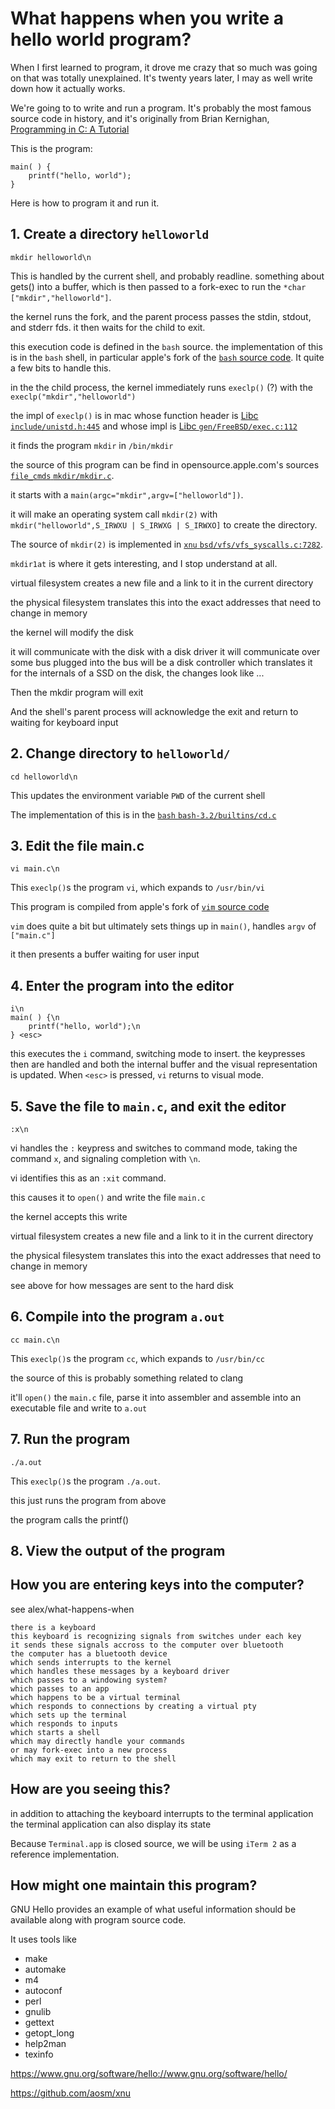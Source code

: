 # What happens when you write a hello world program?

When I first learned to program, it drove me crazy that so much was
going on that was totally unexplained. It's twenty years later, I may as
well write down how it actually works.

We're going to to write and run a program. It's probably the most famous
source code in history, and it's originally from Brian Kernighan,
[Programming in C: A Tutorial]

This is the program:

    main( ) {
        printf("hello, world");
    }

Here is how to program it and run it.

## 1. Create a directory `helloworld`

    mkdir helloworld\n

This is handled by the current shell, and probably readline. something
about gets() into a buffer, which is then passed to a fork-exec to run
the `*char` `["mkdir","helloworld"]`.

the kernel runs the fork, and the parent process passes the stdin,
stdout, and stderr fds. it then waits for the child to exit.

this execution code is defined in the `bash` source. the implementation
of this is in the `bash` shell, in particular apple's fork of the
[`bash` source code]. It quite a few bits to handle this.

in the the child process, the kernel immediately runs `execlp()` (?)
with the `execlp("mkdir","helloworld")`

the impl of `execlp()` is in mac whose function header is [Libc
`include/unistd.h:445`] and whose impl is [Libc
`gen/FreeBSD/exec.c:112`]

it finds the program `mkdir` in `/bin/mkdir`

the source of this program can be find in opensource.apple.com's sources
[`file_cmds` `mkdir/mkdir.c`].

it starts with a `main(argc="mkdir",argv=["helloworld"])`.

it will make an operating system call `mkdir(2)` with
`mkdir("helloworld",S_IRWXU | S_IRWXG | S_IRWXO]` to create the
directory.

The source of `mkdir(2)` is implemented in [`xnu`
`bsd/vfs/vfs_syscalls.c:7282`].

`mkdir1at` is where it gets interesting, and I stop understand at all.

virtual filesystem creates a new file and a link to it in the current
directory

the physical filesystem translates this into the exact addresses that
need to change in memory

the kernel will modify the disk

it will communicate with the disk with a disk driver it will communicate
over some bus plugged into the bus will be a disk controller which
translates it for the internals of a SSD on the disk, the changes look
like ...

Then the mkdir program will exit

And the shell's parent process will acknowledge the exit and return to
waiting for keyboard input

## 2. Change directory to `helloworld/`

    cd helloworld\n

This updates the environment variable `PWD` of the current shell

The implementation of this is in the [`bash` `bash-3.2/builtins/cd.c`]

## 3. Edit the file main.c

    vi main.c\n

This `execlp()`s the program `vi`, which expands to `/usr/bin/vi`

This program is compiled from apple's fork of [`vim` source code]

`vim` does quite a bit but ultimately sets things up in `main()`,
handles `argv` of `["main.c"]`

it then presents a buffer waiting for user input

## 4. Enter the program into the editor

    i\n
    main( ) {\n
        printf("hello, world");\n
    } <esc>

this executes the `i` command, switching mode to insert. the keypresses
then are handled and both the internal buffer and the visual
representation is updated. When `<esc>` is pressed, `vi` returns to
visual mode.

## 5. Save the file to `main.c`, and exit the editor

    :x\n

vi handles the `:` keypress and switches to command mode, taking the
command `x`, and signaling completion with `\n`.

vi identifies this as an `:xit` command.

this causes it to `open()` and write the file `main.c`

the kernel accepts this write

virtual filesystem creates a new file and a link to it in the current
directory

the physical filesystem translates this into the exact addresses that
need to change in memory

see above for how messages are sent to the hard disk

## 6. Compile into the program `a.out`

    cc main.c\n

This `execlp()`s the program `cc`, which expands to `/usr/bin/cc`

the source of this is probably something related to clang

it'll `open()` the `main.c` file, parse it into assembler and assemble
into an executable file and write to `a.out`

## 7. Run the program

    ./a.out

This `execlp()`s the program `./a.out`.

this just runs the program from above

the program calls the printf()

## 8. View the output of the program

## How you are entering keys into the computer?

see alex/what-happens-when

    there is a keyboard
    this keyboard is recognizing signals from switches under each key
    it sends these signals accross to the computer over bluetooth
    the computer has a bluetooth device
    which sends interrupts to the kernel
    which handles these messages by a keyboard driver
    which passes to a windowing system?
    which passes to an app
    which happens to be a virtual terminal
    which responds to connections by creating a virtual pty
    which sets up the terminal
    which responds to inputs
    which starts a shell
    which may directly handle your commands
    or may fork-exec into a new process
    which may exit to return to the shell

## How are you seeing this?

in addition to attaching the keyboard interrupts to the terminal
application the terminal application can also display its state

Because `Terminal.app` is closed source, we will be using `iTerm 2` as a
reference implementation.

## How might one maintain this program?

GNU Hello provides an example of what useful information should be
available along with program source code.

It uses tools like

-   make
-   automake
-   m4
-   autoconf
-   perl
-   gnulib
-   gettext
-   getopt\_long
-   help2man
-   texinfo

https://www.gnu.org/software/hello://www.gnu.org/software/hello/

https://github.com/aosm/xnu

  [Programming in C: A Tutorial]: http://cm.bell-labs.com/cm/cs/who/dmr/ctut.pdf
  [`bash` source code]: https://github.com/aosm/bash
  [Libc `include/unistd.h:445`]: https://github.com/aosm/Libc/blob/master/include/unistd.h#L445
  [Libc `gen/FreeBSD/exec.c:112`]: https://github.com/aosm/Libc/blob/master/gen/FreeBSD/exec.c#L112
  [`file_cmds` `mkdir/mkdir.c`]: https://github.com/aosm/file_cmds/blob/master/mkdir/mkdir.c
  [`xnu` `bsd/vfs/vfs_syscalls.c:7282`]: https://github.com/aosm/xnu/blob/master/bsd/vfs/vfs_syscalls.c#L7282
  [`bash` `bash-3.2/builtins/cd.c`]: https://github.com/aosm/bash/blob/master/bash-3.2/builtins/cd.c
  [`vim` source code]: https://github.com/aosm/vim
